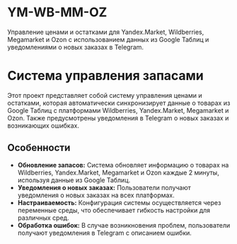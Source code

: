 # YM-WB-MM-OZ
Управление ценами и остатками для Yandex.Market, Wildberries, Megamarket и Ozon с использованием данных из Google Таблиц и уведомлениями о новых заказах в Telegram.

# Система управления запасами
Этот проект представляет собой систему управления ценами и остатками, которая автоматически синхронизирует данные о товарах из Google Таблиц с платформами Wildberries, Yandex.Market, Megamarket и Ozon. Также предусмотрены уведомления в Telegram о новых заказах и возникающих ошибках.

## Особенности

- **Обновление запасов:** Система обновляет информацию о товарах на Wildberries, Yandex.Market, Megamarket и Ozon каждые 2 минуты, используя данные из Google Таблиц.
- **Уведомления о новых заказах:** Пользователи получают уведомления о новых заказах на всех платформах.
- **Настраиваемость:** Конфигурация системы осуществляется через переменные среды, что обеспечивает гибкость настройки для различных сред.
- **Обработка ошибок:** В случае возникновения проблем, пользователи получают уведомления в Telegram с описанием ошибки.
